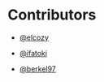 # Contributors
-  [@elcozy](https://github.com/elcozy)

-  [@ifatoki](https://github.com/ifatoki)

-  [@berkel97](https:github.com/berkel97)
